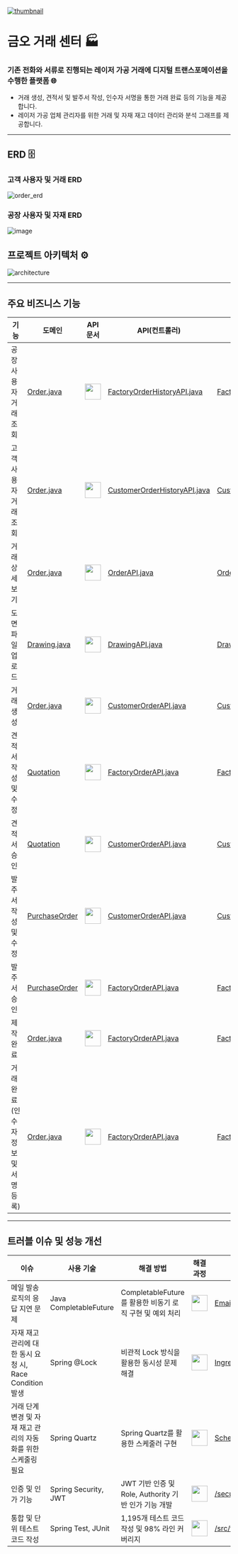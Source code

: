 [![thumbnail](https://github.com/user-attachments/assets/72c6d094-d1d7-4dfb-af1e-38e7f037a671)](https://www.kumoh.org/)

# 금오 거래 센터 🏭
### 기존 전화와 서류로 진행되는 레이저 가공 거래에 디지털 트랜스포메이션을 수행한 플랫폼 🌐
- 거래 생성, 견적서 및 발주서 작성, 인수자 서명을 통한 거래 완료 등의 기능을 제공합니다.
- 레이저 가공 업체 관리자를 위한 거래 및 자재 재고 데이터 관리와 분석 그래프를 제공합니다.

---
## ERD 🗄️
### 고객 사용자 및 거래 ERD
![order_erd](https://github.com/user-attachments/assets/cfd294d5-bd45-47b5-bbaf-8f57aaeff4ad)
### 공장 사용자 및 자재 ERD
![image](https://github.com/user-attachments/assets/19eea7f4-b23e-4022-b31f-d8ccd75ae91d)

## 프로젝트 아키텍처 ⚙️
![architecture](https://github.com/user-attachments/assets/3fa98f8e-a560-4efd-9ec0-adb5f5ae01e9)

---
## 주요 비즈니스 기능
|기능|도메인|API 문서|API(컨트롤러)|서비스|
|---|---|---|---|---|
|공장 사용자 거래 조회|[Order.java](https://github.com/AppLinkers/LaserOrderManage-server/blob/main/src/main/java/com/laser/ordermanage/order/domain/Order.java)|[<img src="https://github.com/user-attachments/assets/d8f94d14-0b8e-4bf9-82d8-f3485d887a68" width="36" height="36">](https://yuseogi0218.notion.site/factory-order-f6d3fa06212047579af30e9a6da52b22)|[FactoryOrderHistoryAPI.java](https://github.com/AppLinkers/LaserOrderManage-server/blob/main/src/main/java/com/laser/ordermanage/factory/api/FactoryOrderHistoryAPI.java#L83)|[FactoryOrderHistoryService.java](https://github.com/AppLinkers/LaserOrderManage-server/blob/main/src/main/java/com/laser/ordermanage/factory/service/FactoryOrderHistoryService.java#L37)|
|고객 사용자 거래 조회|[Order.java](https://github.com/AppLinkers/LaserOrderManage-server/blob/main/src/main/java/com/laser/ordermanage/order/domain/Order.java)|[<img src="https://github.com/user-attachments/assets/d8f94d14-0b8e-4bf9-82d8-f3485d887a68" width="36" height="36">](https://yuseogi0218.notion.site/customer-order-6dd94e4596e94a438aa343cf4eaa095b)|[CustomerOrderHistoryAPI.java](https://github.com/AppLinkers/LaserOrderManage-server/blob/main/src/main/java/com/laser/ordermanage/customer/api/CustomerOrderHistoryAPI.java#L39)|[CustomerOrderHistoryService.java](https://github.com/AppLinkers/LaserOrderManage-server/blob/main/src/main/java/com/laser/ordermanage/customer/service/CustomerOrderHistoryService.java#L23)|
|거래 상세 보기|[Order.java](https://github.com/AppLinkers/LaserOrderManage-server/blob/main/src/main/java/com/laser/ordermanage/order/domain/Order.java)|[<img src="https://github.com/user-attachments/assets/d8f94d14-0b8e-4bf9-82d8-f3485d887a68" width="36" height="36">](https://yuseogi0218.notion.site/order-order-id-detail-470c46c0bd864ec18db1623ed116a43c)|[OrderAPI.java](https://github.com/AppLinkers/LaserOrderManage-server/blob/main/src/main/java/com/laser/ordermanage/order/api/OrderAPI.java#L30)|[OrderService.java](https://github.com/AppLinkers/LaserOrderManage-server/blob/main/src/main/java/com/laser/ordermanage/order/service/OrderService.java#L43)|
|도면 파일 업로드|[Drawing.java](https://github.com/AppLinkers/LaserOrderManage-server/blob/main/src/main/java/com/laser/ordermanage/order/domain/Drawing.java)|[<img src="https://github.com/user-attachments/assets/d8f94d14-0b8e-4bf9-82d8-f3485d887a68" width="36" height="36">](https://yuseogi0218.notion.site/drawing-440a4747c37f49fa95a85e8d64eacdea)|[DrawingAPI.java](https://github.com/AppLinkers/LaserOrderManage-server/blob/main/src/main/java/com/laser/ordermanage/order/api/DrawingAPI.java#L28)|[DrawingService.java](https://github.com/AppLinkers/LaserOrderManage-server/blob/main/src/main/java/com/laser/ordermanage/order/service/DrawingService.java#L62)|
|거래 생성|[Order.java](https://github.com/AppLinkers/LaserOrderManage-server/blob/main/src/main/java/com/laser/ordermanage/order/domain/Order.java)|[<img src="https://github.com/user-attachments/assets/d8f94d14-0b8e-4bf9-82d8-f3485d887a68" width="36" height="36">](https://yuseogi0218.notion.site/customer-order-937ea33127634883be5a28c41c35efbe)|[CustomerOrderAPI.java](https://github.com/AppLinkers/LaserOrderManage-server/blob/main/src/main/java/com/laser/ordermanage/customer/api/CustomerOrderAPI.java#L41)|[CustomerOrderService.java](https://github.com/AppLinkers/LaserOrderManage-server/blob/main/src/main/java/com/laser/ordermanage/customer/service/CustomerOrderService.java#L45)|
|견적서 작성 및 수정|[Quotation](https://github.com/AppLinkers/LaserOrderManage-server/blob/main/src/main/java/com/laser/ordermanage/order/domain/Quotation.java)|[<img src="https://github.com/user-attachments/assets/d8f94d14-0b8e-4bf9-82d8-f3485d887a68" width="36" height="36">](https://yuseogi0218.notion.site/factory-order-order-id-quotation-649e8458f83b47d290635019c63ac9d1)|[FactoryOrderAPI.java](https://github.com/AppLinkers/LaserOrderManage-server/blob/main/src/main/java/com/laser/ordermanage/factory/api/FactoryOrderAPI.java#L66)|[FactoryOrderService.java](https://github.com/AppLinkers/LaserOrderManage-server/blob/main/src/main/java/com/laser/ordermanage/factory/service/FactoryOrderService.java#L51)|
|견적서 승인|[Quotation](https://github.com/AppLinkers/LaserOrderManage-server/blob/main/src/main/java/com/laser/ordermanage/order/domain/Quotation.java)|[<img src="https://github.com/user-attachments/assets/d8f94d14-0b8e-4bf9-82d8-f3485d887a68" width="36" height="36">](https://yuseogi0218.notion.site/customer-order-order-id-quotation-8a9849d498fa4d85aadf4176bdfb53c0)|[CustomerOrderAPI.java](https://github.com/AppLinkers/LaserOrderManage-server/blob/main/src/main/java/com/laser/ordermanage/customer/api/CustomerOrderAPI.java#L167)|[CustomerOrderService.java](https://github.com/AppLinkers/LaserOrderManage-server/blob/main/src/main/java/com/laser/ordermanage/customer/service/CustomerOrderService.java#L174)|
|발주서 작성 및 수정|[PurchaseOrder](https://github.com/AppLinkers/LaserOrderManage-server/blob/main/src/main/java/com/laser/ordermanage/order/domain/PurchaseOrder.java)|[<img src="https://github.com/user-attachments/assets/d8f94d14-0b8e-4bf9-82d8-f3485d887a68" width="36" height="36">](https://yuseogi0218.notion.site/customer-order-order-id-purchase-order-a677dc9a4c1d4b03a8fff1e999e63710)|[CustomerOrderAPI.java](https://github.com/AppLinkers/LaserOrderManage-server/blob/main/src/main/java/com/laser/ordermanage/customer/api/CustomerOrderAPI.java#L189)|[CustomerOrderService.java](https://github.com/AppLinkers/LaserOrderManage-server/blob/main/src/main/java/com/laser/ordermanage/customer/service/CustomerOrderService.java#L189)|
|발주서 승인|[PurchaseOrder](https://github.com/AppLinkers/LaserOrderManage-server/blob/main/src/main/java/com/laser/ordermanage/order/domain/PurchaseOrder.java)|[<img src="https://github.com/user-attachments/assets/d8f94d14-0b8e-4bf9-82d8-f3485d887a68" width="36" height="36">](https://yuseogi0218.notion.site/factory-order-order-id-purchase-order-7161e2e67f4e49b2b9835b2527158c64)|[FactoryOrderAPI.java](https://github.com/AppLinkers/LaserOrderManage-server/blob/main/src/main/java/com/laser/ordermanage/factory/api/FactoryOrderAPI.java#L99)|[FactoryOrderService.java](https://github.com/AppLinkers/LaserOrderManage-server/blob/main/src/main/java/com/laser/ordermanage/factory/service/FactoryOrderService.java#L100)|
|제작 완료|[Order.java](https://github.com/AppLinkers/LaserOrderManage-server/blob/main/src/main/java/com/laser/ordermanage/order/domain/Order.java)|[<img src="https://github.com/user-attachments/assets/d8f94d14-0b8e-4bf9-82d8-f3485d887a68" width="36" height="36">](https://yuseogi0218.notion.site/factory-order-order-id-stage-production-completed-f103cafd214d4de698ae0c8b6d1e646b)|[FactoryOrderAPI.java](https://github.com/AppLinkers/LaserOrderManage-server/blob/main/src/main/java/com/laser/ordermanage/factory/api/FactoryOrderAPI.java#L117)|[FactoryOrderService.java](https://github.com/AppLinkers/LaserOrderManage-server/blob/main/src/main/java/com/laser/ordermanage/factory/service/FactoryOrderService.java#L115)|
|거래 완료(인수자 정보 및 서명 등록)|[Order.java](https://github.com/AppLinkers/LaserOrderManage-server/blob/main/src/main/java/com/laser/ordermanage/order/domain/Order.java)|[<img src="https://github.com/user-attachments/assets/d8f94d14-0b8e-4bf9-82d8-f3485d887a68" width="36" height="36">](https://yuseogi0218.notion.site/factory-order-order-id-stage-completed-e7af1331dba749ca9e34cdf1d68a9be3)|[FactoryOrderAPI.java](https://github.com/AppLinkers/LaserOrderManage-server/blob/main/src/main/java/com/laser/ordermanage/factory/api/FactoryOrderAPI.java#L159)|[FactoryOrderService.java](https://github.com/AppLinkers/LaserOrderManage-server/blob/main/src/main/java/com/laser/ordermanage/factory/service/FactoryOrderService.java#L143)|


---
## 트러블 이슈 및 성능 개선
|이슈|사용 기술|해결 방법|해결 과정|주요 코드|
|---|---|---|---|---|
|메일 발송 로직의 응답 지연 문제|Java CompletableFuture|CompletableFuture를 활용한 비동기 로직 구현 및 예외 처리|[<img src="https://github.com/user-attachments/assets/d8f94d14-0b8e-4bf9-82d8-f3485d887a68" width="36" height="36">](https://yuseogi0218.notion.site/1255a0fb769580bc8033e4333e03e452)|[EmailService.java](https://github.com/AppLinkers/LaserOrderManage-server/blob/main/src/main/java/com/laser/ordermanage/common/email/EmailService.java)|
|자재 재고 관리에 대한 동시 요청 시, Race Condition 발생|Spring @Lock|비관적 Lock 방식을 활용한 동시성 문제 해결|[<img src="https://github.com/user-attachments/assets/d8f94d14-0b8e-4bf9-82d8-f3485d887a68" width="36" height="36">](https://yuseogi0218.notion.site/1255a0fb769580578c63f445dc930f5d)|[Ingredientrepository.java](https://github.com/AppLinkers/LaserOrderManage-server/blob/main/src/main/java/com/laser/ordermanage/ingredient/repository/IngredientRepository.java)|
|거래 단계 변경 및 자재 재고 관리의 자동화를 위한 스케줄링 필요|Spring Quartz|Spring Quartz를 활용한 스케줄러 구현|[<img src="https://github.com/user-attachments/assets/d8f94d14-0b8e-4bf9-82d8-f3485d887a68" width="36" height="36">](https://yuseogi0218.notion.site/Quartz-27fd3a606be645268aaba11231045301)|[ScheduleService.java](https://github.com/AppLinkers/LaserOrderManage-server/blob/main/src/main/java/com/laser/ordermanage/common/scheduler/service/ScheduleService.java)|
|인증 및 인가 기능|Spring Security, JWT|JWT 기반 인증 및 Role, Authority 기반 인가 기능 개발|[<img src="https://github.com/user-attachments/assets/d8f94d14-0b8e-4bf9-82d8-f3485d887a68" width="36" height="36">](https://yuseogi0218.notion.site/JWT-Role-Authority-af00936eb7fd49789cf76572ad5ce73c)|[/security](https://github.com/AppLinkers/LaserOrderManage-server/tree/main/src/main/java/com/laser/ordermanage/common/security)|
|통합 및 단위 테스트 코드 작성|Spring Test, JUnit|1,195개 테스트 코드 작성 및 98% 라인 커버리지|[<img src="https://github.com/user-attachments/assets/d8f94d14-0b8e-4bf9-82d8-f3485d887a68" width="36" height="36">](https://yuseogi0218.notion.site/ba1f4147d2c6451ba97f99de92103e84)|[/src/test/](https://github.com/AppLinkers/LaserOrderManage-server/tree/main/src/test)|

